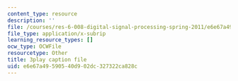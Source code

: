 ```yaml
---
content_type: resource
description: ''
file: /courses/res-6-008-digital-signal-processing-spring-2011/e6e67a49590540d902dc327322ca828c_ZbYAZLQHXSg.srt
file_type: application/x-subrip
learning_resource_types: []
ocw_type: OCWFile
resourcetype: Other
title: 3play caption file
uid: e6e67a49-5905-40d9-02dc-327322ca828c
---
```

